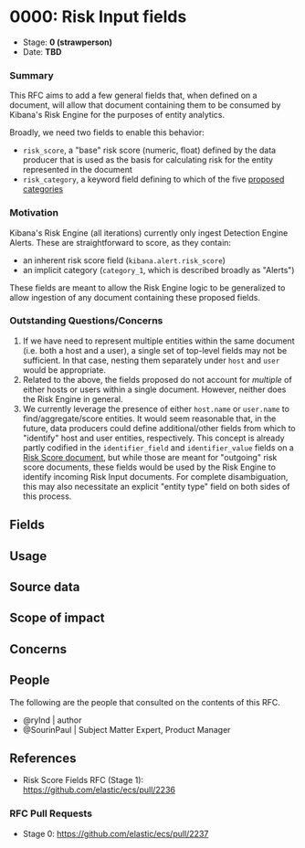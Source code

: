 # 0000: Risk Input fields

- Stage: **0 (strawperson)**
- Date: **TBD** <!-- The ECS team sets this date at merge time. This is the date of the latest stage advancement. -->

### Summary
This RFC aims to add a few general fields that, when defined on a document, will allow that document containing them to be consumed by Kibana's Risk Engine for the purposes of entity analytics.

Broadly, we need two fields to enable this behavior:

* `risk_score`, a "base" risk score (numeric, float) defined by the data producer that is used as the basis for calculating risk for the entity represented in the document
* `risk_category`, a keyword field defining to which of the five [proposed categories](https://github.com/elastic/ecs/pull/2236)

### Motivation
Kibana's Risk Engine (all iterations) currently only ingest Detection Engine Alerts. These are straightforward to score, as they contain:

* an inherent risk score field (`kibana.alert.risk_score`)
* an implicit category (`category_1`, which is described broadly as "Alerts")

These fields are meant to allow the Risk Engine logic to be generalized to allow ingestion of any document containing these proposed fields.


### Outstanding Questions/Concerns
1. If we have need to represent multiple entities within the same document (i.e. both a host and a user), a single set of top-level fields may not be sufficient. In that case, nesting them separately under `host` and `user` would be appropriate.
2. Related to the above, the fields proposed do not account for _multiple_ of either hosts or users within a single document. However, neither does the Risk Engine in general.
3. We currently leverage the presence of either `host.name` or `user.name` to find/aggregate/score entities. It would seem reasonable that, in the future, data producers could define additional/other fields from which to "identify" host and user entities, respectively. This concept is already partly codified in the `identifier_field` and `identifier_value` fields on a [Risk Score document](https://github.com/elastic/ecs/pull/2236), but while those are meant for "outgoing" risk score documents, these fields would be used by the Risk Engine to identify incoming Risk Input documents. For complete disambiguation, this may also necessitate an explicit "entity type" field on both sides of this process.


<!--
Stage 1: If the changes include field additions or modifications, please create a folder titled as the RFC number under rfcs/text/. This will be where proposed schema changes as standalone YAML files or extended example mappings and larger source documents will go as the RFC is iterated upon.
-->

<!--
Stage X: Provide a brief explanation of why the proposal is being marked as abandoned. This is useful context for anyone revisiting this proposal or considering similar changes later on.
-->

## Fields

<!--
Stage 1: Describe at a high level how this change affects fields. Include new or updated yml field definitions for all of the essential fields in this draft. While not exhaustive, the fields documented here should be comprehensive enough to deeply evaluate the technical considerations of this change. The goal here is to validate the technical details for all essential fields and to provide a basis for adding experimental field definitions to the schema. Use GitHub code blocks with yml syntax formatting, and add them to the corresponding RFC folder.
-->

<!--
Stage 2: Add or update all remaining field definitions. The list should now be exhaustive. The goal here is to validate the technical details of all remaining fields and to provide a basis for releasing these field definitions as beta in the schema. Use GitHub code blocks with yml syntax formatting, and add them to the corresponding RFC folder.
-->

## Usage

<!--
Stage 1: Describe at a high-level how these field changes will be used in practice. Real world examples are encouraged. The goal here is to understand how people would leverage these fields to gain insights or solve problems. ~1-3 paragraphs.
-->

## Source data

<!--
Stage 1: Provide a high-level description of example sources of data. This does not yet need to be a concrete example of a source document, but instead can simply describe a potential source (e.g. nginx access log). This will ultimately be fleshed out to include literal source examples in a future stage. The goal here is to identify practical sources for these fields in the real world. ~1-3 sentences or unordered list.
-->

<!--
Stage 2: Included a real world example source document. Ideally this example comes from the source(s) identified in stage 1. If not, it should replace them. The goal here is to validate the utility of these field changes in the context of a real world example. Format with the source name as a ### header and the example document in a GitHub code block with json formatting, or if on the larger side, add them to the corresponding RFC folder.
-->

<!--
Stage 3: Add more real world example source documents so we have at least 2 total, but ideally 3. Format as described in stage 2.
-->

## Scope of impact

<!--
Stage 2: Identifies scope of impact of changes. Are breaking changes required? Should deprecation strategies be adopted? Will significant refactoring be involved? Break the impact down into:
 * Ingestion mechanisms (e.g. beats/logstash)
 * Usage mechanisms (e.g. Kibana applications, detections)
 * ECS project (e.g. docs, tooling)
The goal here is to research and understand the impact of these changes on users in the community and development teams across Elastic. 2-5 sentences each.
-->

## Concerns

<!--
Stage 1: Identify potential concerns, implementation challenges, or complexity. Spend some time on this. Play devil's advocate. Try to identify the sort of non-obvious challenges that tend to surface later. The goal here is to surface risks early, allow everyone the time to work through them, and ultimately document resolution for posterity's sake.
-->

<!--
Stage 2: Document new concerns or resolutions to previously listed concerns. It's not critical that all concerns have resolutions at this point, but it would be helpful if resolutions were taking shape for the most significant concerns.
-->

<!--
Stage 3: Document resolutions for all existing concerns. Any new concerns should be documented along with their resolution. The goal here is to eliminate risk of churn and instability by ensuring all concerns have been addressed.
-->

## People

The following are the people that consulted on the contents of this RFC.

* @rylnd | author
* @SourinPaul | Subject Matter Expert, Product Manager

<!--
Who will be or has been consulted on the contents of this RFC? Identify authorship and sponsorship, and optionally identify the nature of involvement of others. Link to GitHub aliases where possible. This list will likely change or grow stage after stage.

e.g.:

* @Yasmina | author
* @Monique | sponsor
* @EunJung | subject matter expert
* @JaneDoe | grammar, spelling, prose
* @Mariana
-->


## References

* Risk Score Fields RFC (Stage 1): https://github.com/elastic/ecs/pull/2236
<!-- Insert any links appropriate to this RFC in this section. -->

### RFC Pull Requests


* Stage 0: https://github.com/elastic/ecs/pull/2237
